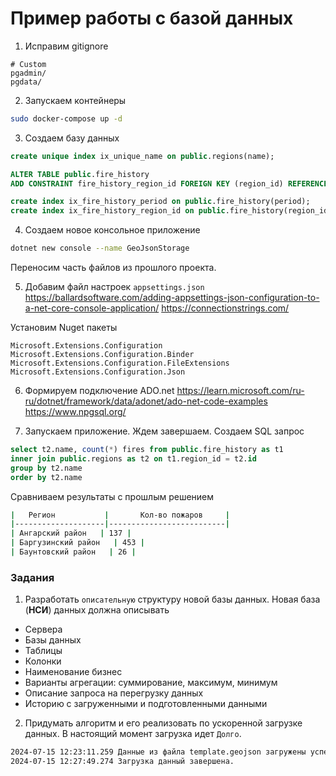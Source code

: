 # Пример работы с базой данных

1. Исправим gitignore
```
# Custom
pgadmin/
pgdata/
```

2. Запускаем контейнеры
```bash
sudo docker-compose up -d
```

3. Создаем базу данных
```sql
create unique index ix_unique_name on public.regions(name);

ALTER TABLE public.fire_history
ADD CONSTRAINT fire_history_region_id FOREIGN KEY (region_id) REFERENCES public.reqions (id);

create index ix_fire_history_period on public.fire_history(period);
create index ix_fire_history_region_id on public.fire_history(region_id);
```

4. Создаем новое консольное приложение
```bash
dotnet new console --name GeoJsonStorage
```
Переносим часть файлов из прошлого проекта.


5. Добавим файл настроек `appsettings.json`
https://ballardsoftware.com/adding-appsettings-json-configuration-to-a-net-core-console-application/
https://connectionstrings.com/

Установим Nuget пакеты
```
Microsoft.Extensions.Configuration
Microsoft.Extensions.Configuration.Binder
Microsoft.Extensions.Configuration.FileExtensions
Microsoft.Extensions.Configuration.Json
```

6. Формируем подключение ADO.net
https://learn.microsoft.com/ru-ru/dotnet/framework/data/adonet/ado-net-code-examples
https://www.npgsql.org/


7. Запускаем приложение. Ждем завершаем. Создаем SQL запрос
```sql
select t2.name, count(*) fires from public.fire_history as t1
inner join public.regions as t2 on t1.region_id = t2.id
group by t2.name
order by t2.name
```

Сравниваем результаты с прошлым решением

```bash
|   Регион           |       Кол-во пожаров     |
|--------------------|--------------------------|
| Ангарский район   | 137 |
| Баргузинский район   | 453 |
| Баунтовский район   | 26 |
```



### Задания

1. Разработать `описательную` структуру новой базы данных. Новая база (**НСИ**) данных должна описывать
- Cервера
- Базы данных
- Таблицы
- Колонки
- Наименование бизнес 
- Варианты агрегации: суммирование, максимум, минимум
- Описание запроса на перегрузку данных
- Историю с загруженными и подготовленными данными


2. Придумать алгоритм и его реализовать по ускоренной загрузке данных. В настоящий момент загрузка идет `Долго`.
```bash
2024-07-15 12:23:11.259 Данные из файла template.geojson загружены успешно.
2024-07-15 12:27:49.274 Загрузка данный завершена.
```


